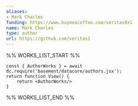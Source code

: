 ```yaml
---
aliases:
- Mark Charles
funding: https://www.buymeacoffee.com/veritas0x1
name: Mark Charles
type: author
url: https://github.com/veritas1
---
```



%% WORKS_LIST_START %%

```datacorejsx
const { AuthorWorks } = await dc.require('basement/datacore/authors.jsx');
return function View() {
    return <AuthorWorks/>
}
```
%% WORKS_LIST_END %%